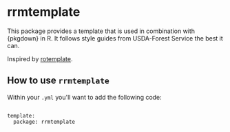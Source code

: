 # rrmtemplate  

This package provides a template that is used in combination with {pkgdown} in R. It follows style guides from USDA-Forest Service the best it can.  

Inspired by [rotemplate](https://docs.ropensci.org/rotemplate/).

## How to use `rrmtemplate`

Within your `.yml` you'll want to add the following code:  

```

template:
  package: rrmtemplate
  
```

